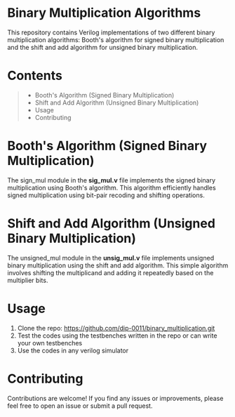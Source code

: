 # Binary Multiplication Algorithms 
This repository contains Verilog implementations of two different binary multiplication algorithms: Booth's algorithm for signed binary multiplication and the shift and add algorithm for unsigned binary multiplication.
# Contents
> - Booth's Algorithm (Signed Binary Multiplication)
> - Shift and Add Algorithm (Unsigned Binary Multiplication)
> - Usage
> - Contributing

# Booth's Algorithm (Signed Binary Multiplication)
The sign_mul module in the **sig_mul.v** file implements the signed binary multiplication using Booth's algorithm. This algorithm efficiently handles signed multiplication using bit-pair recoding and shifting operations.

# Shift and Add Algorithm (Unsigned Binary Multiplication)
The unsigned_mul module in the **unsig_mul.v** file implements unsigned binary multiplication using the shift and add algorithm. This simple algorithm involves shifting the multiplicand and adding it repeatedly based on the multiplier bits.

# Usage
1. Clone the repo:
https://github.com/dip-0011/binary_multiplication.git
2. Test the codes using the testbenches written in the repo or can write your own testbenches
3. Use the codes in any verilog simulator

# Contributing
Contributions are welcome! If you find any issues or improvements, please feel free to open an issue or submit a pull request.
